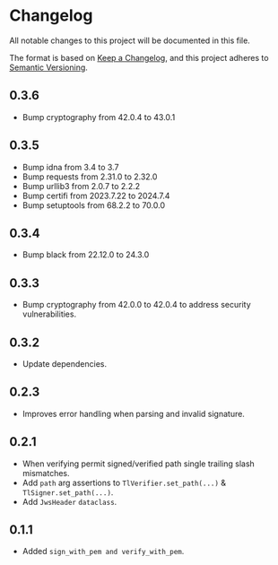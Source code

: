 # Changelog

All notable changes to this project will be documented in this file.

The format is based on [Keep a Changelog](https://keepachangelog.com/en/1.0.0/),
and this project adheres to [Semantic Versioning](https://semver.org/spec/v2.0.0.html).

## 0.3.6

- Bump cryptography from 42.0.4 to 43.0.1

## 0.3.5

- Bump idna from 3.4 to 3.7
- Bump requests from 2.31.0 to 2.32.0
- Bump urllib3 from 2.0.7 to 2.2.2
- Bump certifi from 2023.7.22 to 2024.7.4
- Bump setuptools from 68.2.2 to 70.0.0

## 0.3.4

- Bump black from 22.12.0 to 24.3.0

## 0.3.3

- Bump cryptography from 42.0.0 to 42.0.4 to address security vulnerabilities.

## 0.3.2

- Update dependencies.

## 0.2.3

- Improves error handling when parsing and invalid signature.

## 0.2.1

- When verifying permit signed/verified path single trailing slash mismatches.
- Add `path` arg assertions to `TlVerifier.set_path(...)` & `TlSigner.set_path(...)`.
- Add `JwsHeader` `dataclass`.

## 0.1.1

- Added `sign_with_pem and verify_with_pem`.
